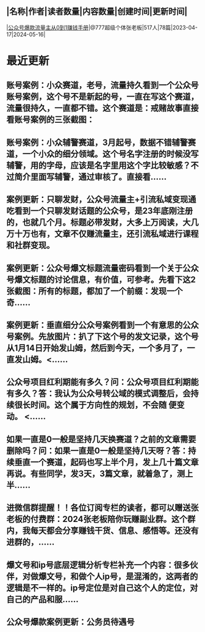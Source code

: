 |名称|作者|读者数量|内容数量|创建时间|更新时间|
---
|[公众号爆款流量主从0到1赚钱手册](https://xiaobot.net/p/f86535?refer=0b133df9-27dc-423b-8101-639049001c13)|@777超级个体张老板|517人|78篇|2023-04-17|2024-05-16|

# 最近更新
## 账号案例：小众赛道，老号，流量持久看到一个公众号账号案例，这个号不是新起的号，一直在写这个赛道，流量很持久，一直都不错。这个赛道是：戒赌故事直接看账号案例的三张截图：
## 账号案例：小众辅警赛道，3月起号，数据不错辅警赛道，一个小众的细分领域。这个号名字注册的时候没写辅警，用的字母，应该是名字里用这个字比较敏感？不过简介里面写辅警，通过审核了。直接看......
## 案例更新：只聊发财，公众号流量主+引流私域变现通吃看到一个只聊发财话题的公众号，是23年底刚注册的，也就几个月。标题必带发财，大多上万阅读，大几万十万也有，文章不仅赚流量主，还引流私域进行课程和社群变现。
## 案例更新：公众号爆文标题流量密码看到一个关于公众号爆文标题的讨论信息，有价值，可参考。先看下这2张截图：所有的标题，都加了一个前缀：发现一个奇......
## 案例更新：垂直细分公众号案例看到一个有意思的公众号案例。先放图片：扒了下这个号的发文记录，这个号从1月14日开始发山姆，然后到今天，一个多月了，一直发山姆。<......
## 公众号项目红利期能有多久？问：公众号项目红利期能有多久？答：我认为公众号转公域的模式调整后，会持续很长时间。这个属于方向性的规划，不会随 便变动。 <......
## 如果一直是0一般是坚持几天换赛道？之前的文章需要删除吗？问：如果一直是0一般是坚持几天呀？答：持续垂直一个赛道，起码也写上半个月，发上几十篇文章再说。有些同学，发3天，3篇文章，就着急了，测上半......
## 进微信群提醒！！各位订阅专栏的读者，都可以赠送张老板的付费群：2024张老板陪你玩赚副业群。这个群内，我每天都会分享赚钱干货、信息、感悟等。还没有进群的，......
## 爆文号和ip号底层逻辑分析专栏补充一个内容：很多伙伴，对做爆文号，和做个人ip号，是混淆的，这两者的逻辑是不一样的。ip号定位是对自己这个人的定位，对自己的产品和服......
## 公众号爆款案例更新：公务员待遇号


